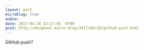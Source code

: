 ```yaml
---
layout: post
microblog: true
audio: 
date: 2017-04-28 13:17:03 -0700
guid: http://dougbeal.micro.blog/2017/04/28/github-push.html
---
```

GitHub push?
